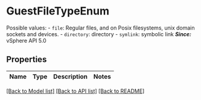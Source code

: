 # GuestFileTypeEnum

Possible values: - `file`: Regular files, and on Posix filesystems, unix domain sockets   and devices. - `directory`: directory - `symlink`: symbolic link    ***Since:*** vSphere API 5.0 

## Properties
Name | Type | Description | Notes
------------ | ------------- | ------------- | -------------

[[Back to Model list]](../README.md#documentation-for-models) [[Back to API list]](../README.md#documentation-for-api-endpoints) [[Back to README]](../README.md)


